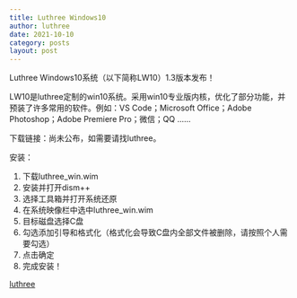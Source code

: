 ```yaml
---
title: Luthree Windows10
author: luthree
date: 2021-10-10
category: posts
layout: post
---
```


Luthree Windows10系统（以下简称LW10）1.3版本发布！

LW10是luthree定制的win10系统。采用win10专业版内核，优化了部分功能，并预装了许多常用的软件。例如：VS Code；Microsoft Office；Adobe Photoshop；Adobe Premiere Pro；微信；QQ ......

下载链接：尚未公布，如需要请找luthree。

安装：

1. 下载luthree_win.wim
2. 安装并打开dism++
3. 选择工具箱并打开系统还原
4. 在系统映像栏中选中luthree_win.wim
5. 目标磁盘选择C盘
6. 勾选添加引导和格式化（格式化会导致C盘内全部文件被删除，请按照个人需要勾选）
7. 点击确定
8. 完成安装！

[luthree](http://luthree.tk)
